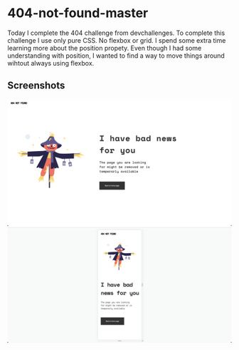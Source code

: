 # 404-not-found-master

Today I complete the 404 challenge from devchallenges.
To complete this challenge I use only pure CSS. No flexbox or grid. 
I spend some extra time learning more about the position propety. Even though I had some understanding with position, I wanted to find a way to move things around wihtout always using flexbox. 

## Screenshots

![](./images/404-desktop.jpg)
![](./images/404-mobile.jpg)
 
